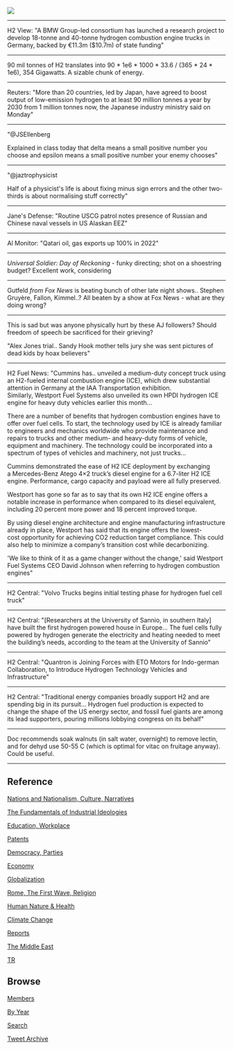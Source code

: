 <img src="https://drive.google.com/uc?export=view&id=1B2wf9R7AMH1d7Vw6e2mucLbIQ5NSjir7"/>

---

H2 View: "A BMW Group-led consortium has launched a research project
to develop 18-tonne and 40-tonne hydrogen combustion engine trucks in
Germany, backed by €11.3m ($10.7m) of state funding"

---

90 mil tonnes of H2 translates into 90 * 1e6 * 1000 * 33.6 / (365 * 24 * 1e6),
354 Gigawatts. A sizable chunk of energy.

---

Reuters: "More than 20 countries, led by Japan, have agreed to boost
output of low-emission hydrogen to at least 90 million tonnes a year
by 2030 from 1 million tonnes now, the Japanese industry ministry said
on Monday"

---

"@JSEllenberg

Explained in class today that delta means a small positive number you
choose and epsilon means a small positive number your enemy chooses"

---

"@jaztrophysicist

Half of a physicist's life is about fixing minus sign errors and the
other two-thirds is about normalising stuff correctly"

---

Jane's Defense: "Routine USCG patrol notes presence of Russian and
Chinese naval vessels in US Alaskan EEZ"

---

Al Monitor: "Qatari oil, gas exports up 100% in 2022"

---

*Universal Soldier: Day of Reckoning* - funky directing; shot on a
shoestring budget? Excellent work, considering

---

Gutfeld *from Fox News* is beating bunch of other late night
shows.. Stephen Gruyère, Fallon, Kimmel..? All beaten by a show at Fox
News - what are they doing wrong?

---

This is sad but was anyone physically hurt by these AJ followers?
Should freedom of speech be sacrificed for their grieving?

"Alex Jones trial.. Sandy Hook mother tells jury she was sent pictures
of dead kids by hoax believers"

---

H2 Fuel News: "Cummins has.. unveiled a medium-duty concept truck
using an H2-fueled internal combustion engine (ICE), which drew
substantial attention in Germany at the IAA Transportation
exhibition. Similarly, Westport Fuel Systems also unveiled its own
HPDI hydrogen ICE engine for heavy duty vehicles earlier this month...

There are a number of benefits that hydrogen combustion engines have
to offer over fuel cells. To start, the technology used by ICE is
already familiar to engineers and mechanics worldwide who provide
maintenance and repairs to trucks and other medium- and heavy-duty
forms of vehicle, equipment and machinery. The technology could be
incorporated into a spectrum of types of vehicles and machinery, not
just trucks...

Cummins demonstrated the ease of H2 ICE deployment by exchanging
a Mercedes-Benz Atego 4×2 truck’s diesel engine for a 6.7-liter H2 ICE
engine. Performance, cargo capacity and payload were all fully
preserved.

Westport has gone so far as to say that its own H2 ICE engine offers a
notable increase in performance when compared to its diesel
equivalent, including 20 percent more power and 18 percent improved
torque.

By using diesel engine architecture and engine manufacturing
infrastructure already in place, Westport has said that its engine
offers the lowest-cost opportunity for achieving CO2 reduction target
compliance. This could also help to minimize a company’s transition
cost while decarbonizing.

'We like to think of it as a game changer without the change,' said
Westport Fuel Systems CEO David Johnson when referring to hydrogen
combustion engines"

---

H2 Central: "Volvo Trucks begins initial testing phase for hydrogen
fuel cell truck"

---

H2 Central: "[Researchers at the University of Sannio, in southern
Italy] have built the first hydrogen powered house in Europe... The
fuel cells fully powered by hydrogen generate the electricity and
heating needed to meet the building’s needs, according to the team at
the University of Sannio"

---

H2 Central: "Quantron is Joining Forces with ETO Motors for
Indo-german Collaboration, to Introduce Hydrogen Technology Vehicles
and Infrastructure"

---

H2 Central: "Traditional energy companies broadly support H2 and are
spending big in its pursuit... Hydrogen fuel production is expected to
change the shape of the US energy sector, and fossil fuel giants are
among its lead supporters, pouring millions lobbying congress on its
behalf"

---

Doc recommends soak walnuts (in salt water, overnight) to remove
lectin, and for dehyd use 50-55 C (which is optimal for vitac on
fruitage anyway). Could be useful.

---

## Reference

[Nations and Nationalism, Culture, Narratives](2013/02/nations-and-nationalism.html)

[The Fundamentals of Industrial Ideologies](2011/04/fundamentals-of-industrial-ideologies.html)

[Education, Workplace](2017/09/education-workplace.html)

[Patents](2018/09/patents.html)

[Democracy, Parties](2016/11/democracy.html)

[Economy](2018/05/economy.html)

[Globalization](2018/09/globalization.html)

[Rome, The First Wave, Religion](2017/12/rome.html)

[Human Nature & Health](2020/07/human-nature.html)

[Climate Change](2018/12/climate.html)

[Reports](2019/05/reports.html)

[The Middle East](2019/07/middleeast.html)

[TR](../tr)

## Browse

[Members](2022/08/members.html)

[By Year](years.html)

[Search](search.html)

[Tweet Archive](tweets/index.html)
